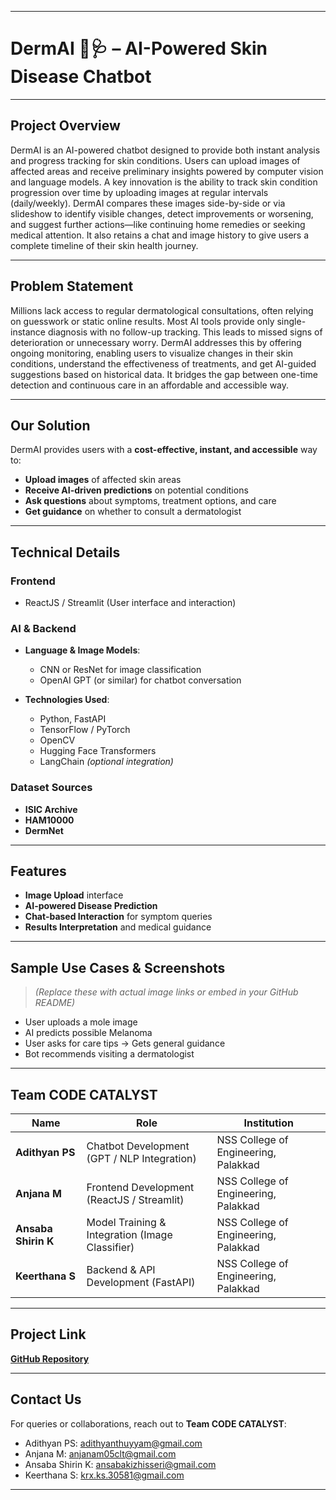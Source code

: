 










---

#  DermAI 🤖🩺 – AI-Powered Skin Disease Chatbot

---

##  Project Overview

DermAI is an AI-powered chatbot designed to provide both instant analysis and progress tracking for skin conditions. Users can upload images of affected areas and receive preliminary insights powered by computer vision and language models. A key innovation is the ability to track skin condition progression over time by uploading images at regular intervals (daily/weekly). DermAI compares these images side-by-side or via slideshow to identify visible changes, detect improvements or worsening, and suggest further actions—like continuing home remedies or seeking medical attention. It also retains a chat and image history to give users a complete timeline of their skin health journey.

---

##  Problem Statement

Millions lack access to regular dermatological consultations, often relying on guesswork or static online results. Most AI tools provide only single-instance diagnosis with no follow-up tracking. This leads to missed signs of deterioration or unnecessary worry. DermAI addresses this by offering ongoing monitoring, enabling users to visualize changes in their skin conditions, understand the effectiveness of treatments, and get AI-guided suggestions based on historical data. It bridges the gap between one-time detection and continuous care in an affordable and accessible way.

---

##  Our Solution

DermAI provides users with a **cost-effective, instant, and accessible** way to:

*  **Upload images** of affected skin areas
*  **Receive AI-driven predictions** on potential conditions
*  **Ask questions** about symptoms, treatment options, and care
*  **Get guidance** on whether to consult a dermatologist

---

## **Technical Details**

###  **Frontend**

* ReactJS / Streamlit (User interface and interaction)

###  **AI & Backend**

* **Language & Image Models**:

  * CNN or ResNet for image classification
  * OpenAI GPT (or similar) for chatbot conversation

* **Technologies Used**:

  * Python, FastAPI
  * TensorFlow / PyTorch
  * OpenCV
  * Hugging Face Transformers
  * LangChain *(optional integration)*

###  **Dataset Sources**

* **ISIC Archive**
* **HAM10000**
* **DermNet**

---

##  Features

*  **Image Upload** interface
*  **AI-powered Disease Prediction**
*  **Chat-based Interaction** for symptom queries
*  **Results Interpretation** and medical guidance

---

##  Sample Use Cases & Screenshots

> *(Replace these with actual image links or embed in your GitHub README)*

* User uploads a mole image
* AI predicts possible Melanoma
* User asks for care tips → Gets general guidance
* Bot recommends visiting a dermatologist

---

##  Team CODE CATALYST

| Name                | Role                                            | Institution                          |
| ------------------- | ----------------------------------------------- | ------------------------------------ |
| **Adithyan PS**     | Chatbot Development (GPT / NLP Integration)     | NSS College of Engineering, Palakkad |
| **Anjana M**        | Frontend Development (ReactJS / Streamlit)      | NSS College of Engineering, Palakkad |
| **Ansaba Shirin K** | Model Training & Integration (Image Classifier) | NSS College of Engineering, Palakkad |
| **Keerthana S**     | Backend & API Development (FastAPI)             | NSS College of Engineering, Palakkad |

---

##  Project Link

 [**GitHub Repository**](https://github.com/Ansaba-k/skindisease-chatbot/edit/main/README.md)

---

##  Contact Us

For queries or collaborations, reach out to **Team CODE CATALYST**:

*  Adithyan PS: [adithyanthuyyam@gmail.com](mailto:adithyanthuyyam@gmail.com)
*  Anjana M: [anjanam05clt@gmail.com](mailto:anjanam05clt@gmail.com)
*  Ansaba Shirin K: [ansabakizhisseri@gmail.com](mailto:ansabakizhisseri@gmail.com)
*  Keerthana S: [krx.ks.30581@gmail.com](mailto:krx.ks.30581@gmail.com)

---

